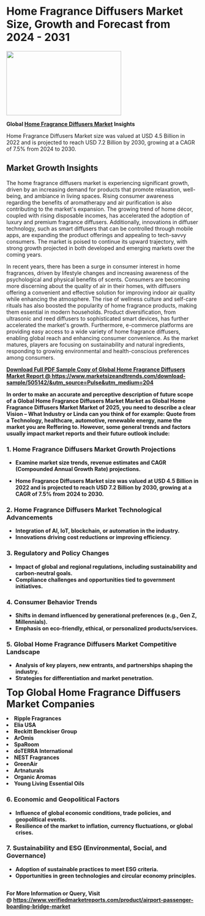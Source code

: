 <H1>Home Fragrance Diffusers Market Size, Growth and Forecast from 2024 - 2031</H1><img class="aligncenter size-medium wp-image-584254" src="https://thirdeyenews.in/wp-content/uploads/2024/09/Global-Market-Research-300x168.jpeg" alt="" width="300" height="168" /><p><strong>Global&nbsp;<a href="https://www.marketsizeandtrends.com/download-sample/505142/&amp;utm_source=Pulse&amp;utm_medium=204">Home Fragrance Diffusers Market</a> Insights</strong></p><p>Home Fragrance Diffusers Market size was valued at USD 4.5 Billion in 2022 and is projected to reach USD 7.2 Billion by 2030, growing at a CAGR of 7.5% from 2024 to 2030.</p><p><h2>Market Growth Insights</h2> <p>The home fragrance diffusers market is experiencing significant growth, driven by an increasing demand for products that promote relaxation, well-being, and ambiance in living spaces. Rising consumer awareness regarding the benefits of aromatherapy and air purification is also contributing to the market's expansion. The growing trend of home décor, coupled with rising disposable incomes, has accelerated the adoption of luxury and premium fragrance diffusers. Additionally, innovations in diffuser technology, such as smart diffusers that can be controlled through mobile apps, are expanding the product offerings and appealing to tech-savvy consumers. The market is poised to continue its upward trajectory, with strong growth projected in both developed and emerging markets over the coming years.</p> <p><strong><a href="#"></a></strong></p> <p>In recent years, there has been a surge in consumer interest in home fragrances, driven by lifestyle changes and increasing awareness of the psychological and physical benefits of scents. Consumers are becoming more discerning about the quality of air in their homes, with diffusers offering a convenient and effective solution for improving indoor air quality while enhancing the atmosphere. The rise of wellness culture and self-care rituals has also boosted the popularity of home fragrance products, making them essential in modern households. Product diversification, from ultrasonic and reed diffusers to sophisticated smart devices, has further accelerated the market's growth. Furthermore, e-commerce platforms are providing easy access to a wide variety of home fragrance diffusers, enabling global reach and enhancing consumer convenience. As the market matures, players are focusing on sustainability and natural ingredients, responding to growing environmental and health-conscious preferences among consumers.</p> <p><strong><a href="#"></p><p><span class=""><strong>Download Full PDF Sample Copy of Global Home Fragrance Diffusers Market Report</strong> @ <a href="https://www.marketsizeandtrends.com/download-sample/505142/&amp;utm_source=Pulse&amp;utm_medium=204" target="_blank">https://www.marketsizeandtrends.com/download-sample/505142/&amp;utm_source=Pulse&amp;utm_medium=204</a></span></p><p>In order to make an accurate and perceptive description of future scope of a Global&nbsp;Home Fragrance Diffusers Market Market as Global&nbsp;Home Fragrance Diffusers Market Market of 2025, you need to describe a clear Vision &ndash; What Industry or Linda can you think of for example: Quote from a Technology, healthcare, automotive, renewable energy, name the market you are Reffering to. However, some general trends and factors usually impact market reports and their future outlook include:</p><h3>1.&nbsp;<strong>Home Fragrance Diffusers Market Growth Projections</strong></h3><ul><li>Examine market size trends, revenue estimates and CAGR (Compounded Annual Growth Rate) projections.</li><li><p>Home Fragrance Diffusers Market size was valued at USD 4.5 Billion in 2022 and is projected to reach USD 7.2 Billion by 2030, growing at a CAGR of 7.5% from 2024 to 2030.</p></li></ul><h3>2.&nbsp;<strong>Home Fragrance Diffusers Market Technological Advancements</strong></h3><ul><li>Integration of AI, IoT, blockchain, or automation in the industry.</li><li>Innovations driving cost reductions or improving efficiency.</li></ul><h3>3.&nbsp;<strong>Regulatory and Policy Changes</strong></h3><ul><li>Impact of global and regional regulations, including sustainability and carbon-neutral goals.</li><li>Compliance challenges and opportunities tied to government initiatives.</li></ul><h3>4.&nbsp;<strong>Consumer Behavior Trends</strong></h3><ul><li>Shifts in demand influenced by generational preferences (e.g., Gen Z, Millennials).</li><li>Emphasis on eco-friendly, ethical, or personalized products/services.</li></ul><h3>5.&nbsp;<strong>Global Home Fragrance Diffusers Market Competitive Landscape</strong></h3><ul><li>Analysis of key players, new entrants, and partnerships shaping the industry.</li><li>Strategies for differentiation and market penetration.</li></ul><p data-pm-slice="1 1 []"><span style="color: inherit; font-family: inherit; font-size: 25px;">Top Global Home Fragrance Diffusers Market Companies</span></p><div class="" data-test-id=""><p><li>Ripple Fragrances</li><li> Elia USA</li><li> Reckitt Benckiser Group</li><li> ArOmis</li><li> SpaRoom</li><li> doTERRA International</li><li> NEST Fragrances</li><li> GreenAir</li><li> Artnaturals</li><li> Organic Aromas</li><li> Young Living Essential Oils</li></p></div><h3>6.&nbsp;<strong>Economic and Geopolitical Factors</strong></h3><ul><li>Influence of global economic conditions, trade policies, and geopolitical events.</li><li>Resilience of the market to inflation, currency fluctuations, or global crises.</li></ul><h3>7.&nbsp;<strong>Sustainability and ESG (Environmental, Social, and Governance)</strong></h3><ul><li>Adoption of sustainable practices to meet ESG criteria.</li><li>Opportunities in green technologies and circular economy principles.</li></ul><h2><strong style="font-size: 14px;">For More Information or Query, Visit @&nbsp;</strong><a style="background-color: #ffffff; font-size: 14px;" href="https://www.marketsizeandtrends.com/report/home-fragrance-diffusers-market/" target="_blank">https://www.verifiedmarketreports.com/product/airport-passenger-boarding-bridge-market</a></h2>
